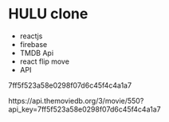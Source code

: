 # HULU clone
- reactjs
- firebase
- TMDB Api
- react flip move
- API
<p>7ff5f523a58e0298f07d6c45f4c4a1a7</p>
<p>https://api.themoviedb.org/3/movie/550?api_key=7ff5f523a58e0298f07d6c45f4c4a1a7</p>